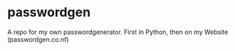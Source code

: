 # passwordgen
A repo for my own passwordgenerator. First in Python, then on my Website (passwordgen.co.nf)
